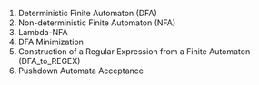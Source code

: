 1. Deterministic Finite Automaton (DFA)
2. Non-deterministic Finite Automaton (NFA)
3. Lambda-NFA
4. DFA Minimization
5. Construction of a Regular Expression from a Finite Automaton (DFA_to_REGEX)
6. Pushdown Automata Acceptance
